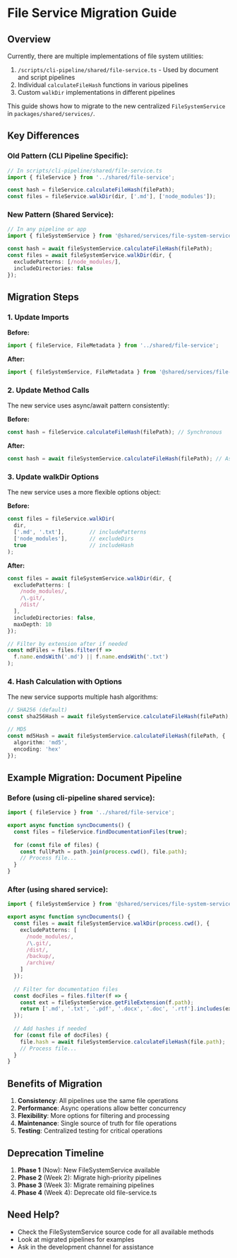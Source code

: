 # File Service Migration Guide

## Overview

Currently, there are multiple implementations of file system utilities:
1. `/scripts/cli-pipeline/shared/file-service.ts` - Used by document and script pipelines
2. Individual `calculateFileHash` functions in various pipelines
3. Custom `walkDir` implementations in different pipelines

This guide shows how to migrate to the new centralized `FileSystemService` in `packages/shared/services/`.

## Key Differences

### Old Pattern (CLI Pipeline Specific):
```typescript
// In scripts/cli-pipeline/shared/file-service.ts
import { fileService } from '../shared/file-service';

const hash = fileService.calculateFileHash(filePath);
const files = fileService.walkDir(dir, ['.md'], ['node_modules']);
```

### New Pattern (Shared Service):
```typescript
// In any pipeline or app
import { fileSystemService } from '@shared/services/file-system-service';

const hash = await fileSystemService.calculateFileHash(filePath);
const files = await fileSystemService.walkDir(dir, {
  excludePatterns: [/node_modules/],
  includeDirectories: false
});
```

## Migration Steps

### 1. Update Imports

**Before:**
```typescript
import { fileService, FileMetadata } from '../shared/file-service';
```

**After:**
```typescript
import { fileSystemService, FileMetadata } from '@shared/services/file-system-service';
```

### 2. Update Method Calls

The new service uses async/await pattern consistently:

**Before:**
```typescript
const hash = fileService.calculateFileHash(filePath); // Synchronous
```

**After:**
```typescript
const hash = await fileSystemService.calculateFileHash(filePath); // Async
```

### 3. Update walkDir Options

The new service uses a more flexible options object:

**Before:**
```typescript
const files = fileService.walkDir(
  dir,
  ['.md', '.txt'],        // includePatterns
  ['node_modules'],       // excludeDirs
  true                    // includeHash
);
```

**After:**
```typescript
const files = await fileSystemService.walkDir(dir, {
  excludePatterns: [
    /node_modules/,
    /\.git/,
    /dist/
  ],
  includeDirectories: false,
  maxDepth: 10
});

// Filter by extension after if needed
const mdFiles = files.filter(f => 
  f.name.endsWith('.md') || f.name.endsWith('.txt')
);
```

### 4. Hash Calculation with Options

The new service supports multiple hash algorithms:

```typescript
// SHA256 (default)
const sha256Hash = await fileSystemService.calculateFileHash(filePath);

// MD5
const md5Hash = await fileSystemService.calculateFileHash(filePath, {
  algorithm: 'md5',
  encoding: 'hex'
});
```

## Example Migration: Document Pipeline

### Before (using cli-pipeline shared service):
```typescript
import { fileService } from '../shared/file-service';

export async function syncDocuments() {
  const files = fileService.findDocumentationFiles(true);
  
  for (const file of files) {
    const fullPath = path.join(process.cwd(), file.path);
    // Process file...
  }
}
```

### After (using shared service):
```typescript
import { fileSystemService } from '@shared/services/file-system-service';

export async function syncDocuments() {
  const files = await fileSystemService.walkDir(process.cwd(), {
    excludePatterns: [
      /node_modules/,
      /\.git/,
      /dist/,
      /backup/,
      /archive/
    ]
  });
  
  // Filter for documentation files
  const docFiles = files.filter(f => {
    const ext = fileSystemService.getFileExtension(f.path);
    return ['.md', '.txt', '.pdf', '.docx', '.doc', '.rtf'].includes(ext);
  });
  
  // Add hashes if needed
  for (const file of docFiles) {
    file.hash = await fileSystemService.calculateFileHash(file.path);
    // Process file...
  }
}
```

## Benefits of Migration

1. **Consistency**: All pipelines use the same file operations
2. **Performance**: Async operations allow better concurrency
3. **Flexibility**: More options for filtering and processing
4. **Maintenance**: Single source of truth for file operations
5. **Testing**: Centralized testing for critical operations

## Deprecation Timeline

1. **Phase 1** (Now): New FileSystemService available
2. **Phase 2** (Week 2): Migrate high-priority pipelines
3. **Phase 3** (Week 3): Migrate remaining pipelines
4. **Phase 4** (Week 4): Deprecate old file-service.ts

## Need Help?

- Check the FileSystemService source code for all available methods
- Look at migrated pipelines for examples
- Ask in the development channel for assistance